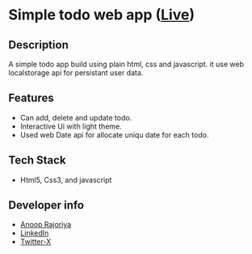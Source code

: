 # Simple todo web app ([Live](https://anoop-rajoriya.github.io/simple-todo/))

## Description

A simple todo app build using plain html, css and javascript. it use web localstorage api for persistant user data.

## Features

- Can add, delete and update todo.
- Interactive Ui with light theme.
- Used web Date api for allocate uniqu date for each todo.

## Tech Stack

- Html5, Css3, and javascript

## Developer info

- [Anoop Rajoriya](https://github.com/Anoop-Rajoriya)
- [LinkedIn](https://www.linkedin.com/in/anoop-rajoriya-a366b133a/)
- [Twitter-X](https://twitter.com/anoop_rajoriya0)
